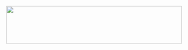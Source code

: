<p align="center">
<img src="https://media.discordapp.net/attachments/925252406940405791/964360532536741908/atomicv3.2logo.png" width="460" height="100"></img>
</p>
